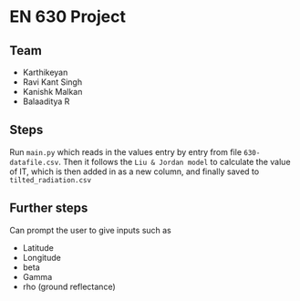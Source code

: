 # EN 630 Project

## Team
- Karthikeyan
- Ravi Kant Singh
- Kanishk Malkan
- Balaaditya R

## Steps

Run `main.py` which reads in the values entry by entry from file `630-datafile.csv`. Then it follows the `Liu & Jordan model` to calculate the value of IT, which is then added in as a new column, and finally saved to `tilted_radiation.csv`

## Further steps

Can prompt the user to give inputs such as
- Latitude
- Longitude
- beta
- Gamma
- rho (ground reflectance)
